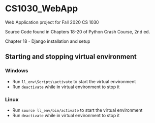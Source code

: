 # CS1030_WebApp
Web Application project for Fall 2020 CS 1030

Source Code found in Chapters 18-20 of Python Crash Course, 2nd ed.

Chapter 18 - Django installation and setup

## Starting and stopping virtual environment
### Windows
* Run `ll_env\Scripts\activate` to start the virtual environment
* Run `deactivate` while in virtual environment to stop it

### Linux
* Run `source ll_env/bin/activate` to start the virtual environment
* Run `deactivate` while in virtual environment to stop it
